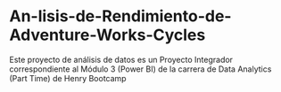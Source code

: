 # An-lisis-de-Rendimiento-de-Adventure-Works-Cycles
Este proyecto de análisis de datos es un Proyecto Integrador correspondiente al Módulo 3 (Power BI) de la carrera de Data Analytics (Part Time) de Henry Bootcamp

